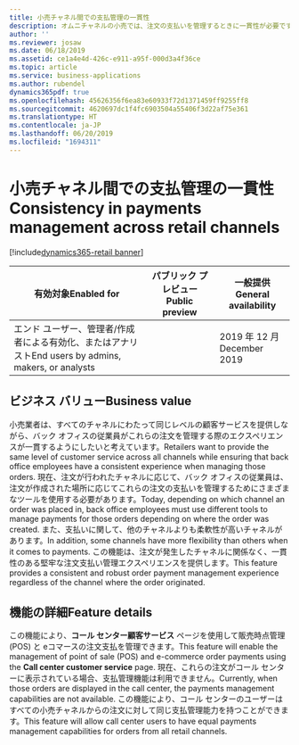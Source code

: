 ```yaml
---
title: 小売チャネル間での支払管理の一貫性
description: オムニチャネルの小売では、注文の支払いを管理するときに一貫性が必要です。 これには、チャネル間での払戻の処理、支払いの変更、ポリシーの有効化が含まれます。 この機能により、eコマース、コール センター、販売時点情報の間で支払いの一貫性が保たれます。
author: ''
ms.reviewer: josaw
ms.date: 06/18/2019
ms.assetid: ce1a4e4d-426c-e911-a95f-000d3a4f36ce
ms.topic: article
ms.service: business-applications
ms.author: rubendel
dynamics365pdf: true
ms.openlocfilehash: 45626356f6ea83e60933f72d1371459ff9255ff8
ms.sourcegitcommit: 4620697dc1f4fc6903504a55406f3d22af75e361
ms.translationtype: HT
ms.contentlocale: ja-JP
ms.lasthandoff: 06/20/2019
ms.locfileid: "1694311"
---
```

# <a name="consistency-in-payments-management-across-retail-channels"></a><span data-ttu-id="de26b-105">小売チャネル間での支払管理の一貫性</span><span class="sxs-lookup"><span data-stu-id="de26b-105">Consistency in payments management across retail channels</span></span>
[!include[dynamics365-retail banner](../includes/dynamics365-retail.md)]

| <span data-ttu-id="de26b-106">有効対象</span><span class="sxs-lookup"><span data-stu-id="de26b-106">Enabled for</span></span>    |  <span data-ttu-id="de26b-107">パブリック プレビュー</span><span class="sxs-lookup"><span data-stu-id="de26b-107">Public preview</span></span> | <span data-ttu-id="de26b-108">一般提供</span><span class="sxs-lookup"><span data-stu-id="de26b-108">General availability</span></span> | 
| ---------- | ---------- |---------- |
|<span data-ttu-id="de26b-109">エンド ユーザー、管理者/作成者による有効化、またはアナリスト</span><span class="sxs-lookup"><span data-stu-id="de26b-109">End users by admins, makers, or analysts</span></span>|| <span data-ttu-id="de26b-110">2019 年 12 月</span><span class="sxs-lookup"><span data-stu-id="de26b-110">December 2019</span></span>|


## <a name="business-value"></a><span data-ttu-id="de26b-111">ビジネス バリュー</span><span class="sxs-lookup"><span data-stu-id="de26b-111">Business value</span></span>
<!-- bv start -->
<span data-ttu-id="de26b-112">小売業者は、すべてのチャネルにわたって同じレベルの顧客サービスを提供しながら、バック オフィスの従業員がこれらの注文を管理する際のエクスペリエンスが一貫するようにしたいと考えています。</span><span class="sxs-lookup"><span data-stu-id="de26b-112">Retailers want to provide the same level of customer service across all channels while ensuring that back office employees have a consistent experience when managing those orders.</span></span> <span data-ttu-id="de26b-113">現在、注文が行われたチャネルに応じて、バック オフィスの従業員は、注文が作成された場所に応じてこれらの注文の支払いを管理するためにさまざまなツールを使用する必要があります。</span><span class="sxs-lookup"><span data-stu-id="de26b-113">Today, depending on which channel an order was placed in, back office employees must use different tools to manage payments for those orders depending on where the order was created.</span></span> <span data-ttu-id="de26b-114">また、支払いに関して、他のチャネルよりも柔軟性が高いチャネルがあります。</span><span class="sxs-lookup"><span data-stu-id="de26b-114">In addition, some channels have more flexibility than others when it comes to payments.</span></span> <span data-ttu-id="de26b-115">この機能は、注文が発生したチャネルに関係なく、一貫性のある堅牢な注文支払い管理エクスペリエンスを提供します。</span><span class="sxs-lookup"><span data-stu-id="de26b-115">This feature provides a consistent and robust order payment management experience regardless of the channel where the order originated.</span></span> 
<!-- bv end -->



## <a name="feature-details"></a><span data-ttu-id="de26b-116">機能の詳細</span><span class="sxs-lookup"><span data-stu-id="de26b-116">Feature details</span></span>
<!--feature detail start -->
<span data-ttu-id="de26b-117">この機能により、**コール センター顧客サービス** ページを使用して販売時点管理 (POS) と eコマースの注文支払を管理できます。</span><span class="sxs-lookup"><span data-stu-id="de26b-117">This feature will enable the management of point of sale (POS) and e-commerce order payments using the **Call center customer service** page.</span></span> <span data-ttu-id="de26b-118">現在、これらの注文がコール センターに表示されている場合、支払管理機能は利用できません。</span><span class="sxs-lookup"><span data-stu-id="de26b-118">Currently, when those orders are displayed in the call center, the payments management capabilities are not available.</span></span> <span data-ttu-id="de26b-119">この機能により、コール センターのユーザーはすべての小売チャネルからの注文に対して同じ支払管理能力を持つことができます。</span><span class="sxs-lookup"><span data-stu-id="de26b-119">This feature will allow call center users to have equal payments management capabilities for orders from all retail channels.</span></span>
<!--feature detail end -->










